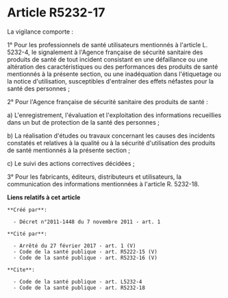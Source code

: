 # Article R5232-17

La vigilance comporte : 

1° Pour les professionnels de santé utilisateurs mentionnés à l'article L. 5232-4, le signalement à l'Agence française de
sécurité sanitaire des produits de santé de tout incident consistant en une défaillance ou une altération des
caractéristiques ou des performances des produits de santé mentionnés à la présente section, ou une inadéquation dans
l'étiquetage ou la notice d'utilisation, susceptibles d'entraîner des effets néfastes pour la santé des personnes ; 

2° Pour l'Agence française de sécurité sanitaire des produits de santé : 

a) L'enregistrement, l'évaluation et l'exploitation des informations recueillies dans un but de protection de la santé des
personnes ; 

b) La réalisation d'études ou travaux concernant les causes des incidents constatés et relatives à la qualité ou à la
sécurité d'utilisation des produits de santé mentionnés à la présente section ; 

c) Le suivi des actions correctives décidées ; 

3° Pour les fabricants, éditeurs, distributeurs et utilisateurs, la communication des informations mentionnées à l'article R.
5232-18.

**Liens relatifs à cet article**

	**Créé par**:

	  - Décret n°2011-1448 du 7 novembre 2011 - art. 1

	**Cité par**:

	  - Arrêté du 27 février 2017 - art. 1 (V)
	  - Code de la santé publique - art. R5222-15 (V)
	  - Code de la santé publique - art. R5232-16 (V)

	**Cite**:

	  - Code de la santé publique - art. L5232-4
	  - Code de la santé publique - art. R5232-18
